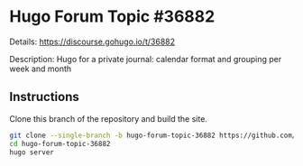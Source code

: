 # Hugo Forum Topic #36882

Details: <https://discourse.gohugo.io/t/36882>

Description: Hugo for a private journal: calendar format and grouping per week and month

## Instructions

Clone this branch of the repository and build the site.

```bash
git clone --single-branch -b hugo-forum-topic-36882 https://github.com/jmooring/hugo-testing hugo-forum-topic-36882
cd hugo-forum-topic-36882
hugo server
```
